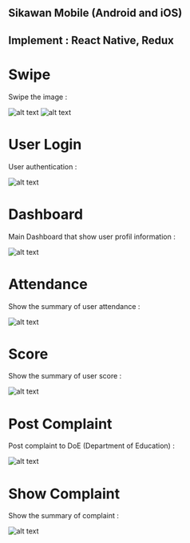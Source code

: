 ## Sikawan Mobile (Android and iOS)
## Implement : React Native, Redux

# Swipe

Swipe the image : 

![alt text](https://github.com/HasymiMuhamad/SiKawan-Apps---Mobile/blob/master/img/mobile_1.png)  ![alt text](https://github.com/HasymiMuhamad/SiKawan-Apps---Mobile/blob/master/img/mobile_2.png)


# User Login

User authentication : 


 ![alt text](https://github.com/HasymiMuhamad/SiKawan-Apps---Mobile/blob/master/img/mobile_3.png) 

 


# Dashboard

Main Dashboard that show user profil information : 

![alt text](https://github.com/HasymiMuhamad/SiKawan-Apps---Mobile/blob/master/img/mobile_4.png)  


# Attendance

Show the summary of user attendance : 

![alt text](https://github.com/HasymiMuhamad/SiKawan-Apps---Mobile/blob/master/img/mobile_5.png)  


# Score

Show the summary of user score : 

![alt text](https://github.com/HasymiMuhamad/SiKawan-Apps---Mobile/blob/master/img/mobile_6.png)  


# Post Complaint

Post complaint to DoE (Department of Education) : 

![alt text](https://github.com/HasymiMuhamad/SiKawan-Apps---Mobile/blob/master/img/mobile_7.png)  


# Show Complaint

Show the summary of complaint :

![alt text](https://github.com/HasymiMuhamad/SiKawan-Apps---Mobile/blob/master/img/mobile_8.png)  
